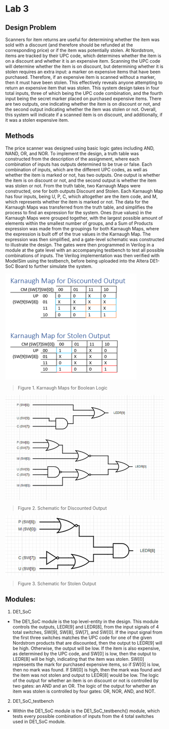 # Lab 3

## Design Problem
Scanners for item returns are useful for determining whether the item was sold with a discount (and therefore should be refunded at the corresponding price) or if the item was potentially stolen. At Nordstrom, items are tracked by their UPC code, which determines whether the item is on a discount and whether it is an expensive item. Scanning the UPC code will determine whether the item is on discount, but determining whether it is stolen requires an extra input: a marker on expensive items that have been purchased. Therefore, if an expensive item is scanned without a marker, then it must have been stolen. This effectively reveals anyone attempting to return an expensive item that was stolen. This system design takes in four total inputs, three of which being the UPC code combination, and the fourth input being the secret marker placed on purchased expensive items. There are two outputs, one indicating whether the item is on discount or not, and the second output indicating whether the item was stolen or not. Overall, this system will indicate if a scanned item is on discount, and additionally, if it was a stolen expensive item.

## Methods
The price scanner was designed using basic logic gates including AND, NAND, OR, and NOR. To implement the design, a truth table was constructed from the description of the assignment, where each combination of inputs has outputs determined to be true or false. Each combination of inputs, which are the different UPC codes, as well as whether the item is marked or not, has two outputs. One output is whether the item is on discount or not, and the second output is whether the item was stolen or not. From the truth table, two Karnaugh Maps were constructed, one for both outputs Discount and Stolen. Each Karnaugh Map has four inputs, being U, P, C, which altogether are the item code, and M, which represents whether the item is marked or not. The data for the Karnaugh Maps was transferred from the truth table, and simplifies the process to find an expression for the system. Ones (true values) in the Karnaugh Maps were grouped together, with the largest possible amount of elements within the smallest number of groups, and a Sum of Products expression was made from the groupings for both Karnaugh Maps, where the expression is built off of the true values in the Karnaugh Map.  The expression was then simplified, and a gate-level schematic was constructed to illustrate the design. The gates were then programmed in Verilog in a module at the gate level with an accompanying testbench to test all possible combinations of inputs. The Verilog implementation was then verified with ModelSim using the testbench, before being uploaded into the Altera DE1-SoC Board to further simulate the system.

![](figures/fig1.png)
> Figure 1. Karnaugh Maps for Boolean Logic

![](figures/fig2.png)
> Figure 2. Schematic for Discounted Output
 
![](figures/fig3.png)
> Figure 3. Schematic for Stolen Output
 
## Modules:
1.	DE1_SoC
- The DE1_SoC module is the top level-entity in the design. This module controls the outputs, LEDR[9] and LEDR[8], from the input signals of 4 total switches, SW[9], SW[8], SW[7], and SW[0]. If the input signal from the first three switches matches the UPC code for one of the given Nordstrom products that are discounted, then the output to LEDR[9] will be high. Otherwise, the output will be low. If the item is also expensive, as determined by the UPC code, and SW[0] is low, then the output to LEDR[8] will be high, indicating that the item was stolen. SW[0] represents the mark for purchased expensive items, so if SW[0] is low, then no mark was found. If SW[0] is high, then the mark was found and the item was not stolen and output to LEDR[8] would be low. The logic of the output for whether an item is on discount or not is controlled by two gates: an AND and an OR. The logic of the output for whether an item was stolen is controlled by four gates: OR, NOR, AND, and NOT. 
2.	DE1_SoC_testbench
- Within the DE1_SoC module is the DE1_SoC_testbench() module, which tests every possible combination of inputs from the 4 total switches used in DE1_SoC module.
